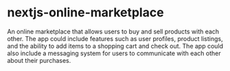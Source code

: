 # nextjs-online-marketplace
An online marketplace that allows users to buy and sell products with each other. The app could include features such as user profiles, product listings, and the ability to add items to a shopping cart and check out. The app could also include a messaging system for users to communicate with each other about their purchases.
